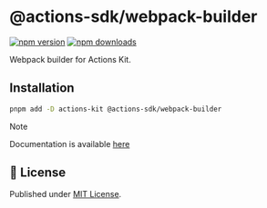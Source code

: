 # @actions-sdk/webpack-builder

[![npm version][npm-version-src]][npm-version-href]
[![npm downloads][npm-downloads-src]][npm-downloads-href]

Webpack builder for Actions Kit.

## Installation

```bash
pnpm add -D actions-kit @actions-sdk/webpack-builder
```

> [!NOTE]
> Documentation is available [here](https://actions-kit.pages.dev/builders/webpack)

## 📄 License

Published under [MIT License](./LICENSE).

[npm-version-src]: https://img.shields.io/npm/v/@actions-sdk/webpack-builder?style=flat&colorA=18181B&colorB=4169E1
[npm-version-href]: https://npmjs.com/package/@actions-sdk/webpack-builder
[npm-downloads-src]: https://img.shields.io/npm/dm/@actions-sdk/webpack-builder?style=flat&colorA=18181B&colorB=4169E1
[npm-downloads-href]: https://npmjs.com/package/@actions-sdk/webpack-builder
